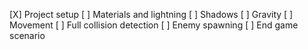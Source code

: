 [X] Project setup
[ ] Materials and lightning
[ ] Shadows
[ ] Gravity
[ ] Movement
[ ] Full collision detection
[ ] Enemy spawning
[ ] End game scenario
